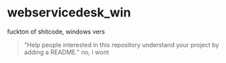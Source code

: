 # webservicedesk_win
fuckton of shitcode, windows vers
> "Help people interested in this repository understand your project by adding a README."
no, i wont
